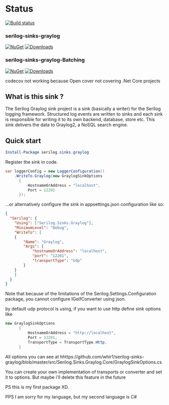 # Status

[![Build status](https://ci.appveyor.com/api/projects/status/jaxp1cti0yu5boq7?svg=true)](https://ci.appveyor.com/project/whir1/serilog-sinks-graylog)

### serilog-sinks-graylog

[![NuGet](https://img.shields.io/nuget/v/serilog.sinks.graylog.svg)](https://www.nuget.org/packages/serilog.sinks.graylog/)
[![Downloads](https://img.shields.io/nuget/dt/serilog.sinks.graylog.svg)](https://www.nuget.org/packages/serilog.sinks.graylog/)

### serilog-sinks-graylog-Batching

[![NuGet](https://img.shields.io/nuget/v/serilog.sinks.graylog.batching.svg)](https://www.nuget.org/packages/Serilog.Sinks.Graylog.Batching/)
[![Downloads](https://img.shields.io/nuget/dt/serilog.sinks.graylog.batching.svg)](https://www.nuget.org/packages/Serilog.Sinks.Graylog.Batching/)

codecov not working because Open cover not covering .Net Core projects

## What is this sink ?
The Serilog Graylog sink project is a sink (basically a writer) for the Serilog logging framework. Structured log events are written to sinks and each sink is responsible for writing it to its own backend, database, store etc. This sink delivers the data to Graylog2, a NoSQL search engine.

## Quick start

```powershell
Install-Package serilog.sinks.graylog
```
Register the sink in code.
```csharp
var loggerConfig = new LoggerConfiguration()
    .WriteTo.Graylog(new GraylogSinkOptions
      {
          HostnameOrAddress = "localhost",
          Port = 12201
      });
```
...or alternatively configure the sink in appsettings.json configuration like so:

```json
{
  "Serilog": {
    "Using": ["Serilog.Sinks.Graylog"],
    "MinimumLevel": "Debug",
    "WriteTo": [
    {
        "Name": "Graylog",
        "Args": {
            "hostnameOrAddress": "localhost",
            "port": "12201",
            "transportType": "Udp"
        }
    }
    ]
  }
}
```

Note that because of the limitations of the Serilog.Settings.Configuration package, you cannot configure IGelfConverter using json. 

by default udp protocol is using, if you want to use http define sink options like 

```csharp
new GraylogSinkOptions
      {
          HostnameOrAddress = "http://localhost",
          Port = 12201,
          TransportType = TransportType.Http,
      }
```

All options you can see at hhttps://github.com/whir1/serilog-sinks-graylog/blob/master/src/Serilog.Sinks.Graylog.Core/GraylogSinkOptions.cs

You can create your own implementation of transports or converter and set it to options. But maybe i'll delete this feature in the future

PS this is my first package XD.

PPS I am sorry for my language, but my second language is C#
